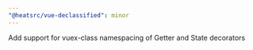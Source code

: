 ```yaml
---
"@heatsrc/vue-declassified": minor
---
```


Add support for vuex-class namespacing of Getter and State decorators
